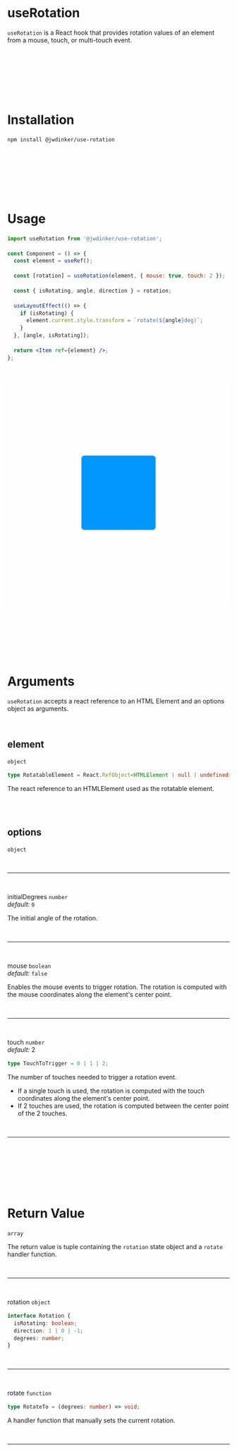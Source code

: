 # useRotation

`useRotation` is a React hook that provides rotation values of an element from a mouse, touch, or multi-touch event.

<br><br><br><br><br><br>

# Installation

```
npm install @jwdinker/use-rotation
```

<br><br><br><br><br><br>

# Usage

```jsx
import useRotation from '@jwdinker/use-rotation';

const Component = () => {
  const element = useRef();

  const [rotation] = useRotation(element, { mouse: true, touch: 2 });

  const { isRotating, angle, direction } = rotation;

  useLayoutEffect(() => {
    if (isRotating) {
      element.current.style.transform = `rotate(${angle}deg)`;
    }
  }, [angle, isRotating]);

  return <Item ref={element} />;
};
```

<br>

![rotation.gif](rotation.gif)

<br><br><br><br><br><br>

# Arguments

`useRotation` accepts a react reference to an HTML Element and an options object as arguments.

<br>

## element

`object`

```ts
type RotatableElement = React.RefObject<HTMLElement | null | undefined>;
```

The react reference to an HTMLElement used as the rotatable element.

<br><br>

## options

`object`

<br>

---

<br>

initialDegrees `number`
<br>
_default:_ `0`

The initial angle of the rotation.

<br>

---

<br>

mouse `boolean`
<br>
_default:_ `false`

Enables the mouse events to trigger rotation. The rotation is computed with the mouse coordinates along the element's center point.

<br>

---

<br>

touch `number`
<br>
_default:_ 2

```ts
type TouchToTrigger = 0 | 1 | 2;
```

The number of touches needed to trigger a rotation event.

- If a single touch is used, the rotation is computed with the touch coordinates along the element's center point.
- If 2 touches are used, the rotation is computed between the center point of the 2 touches.

<br>

---

<br><br><br><br><br><br>

# Return Value

`array`

The return value is tuple containing the `rotation` state object and a `rotate` handler function.

<br>

---

<br>

rotation `object`

```ts
interface Rotation {
  isRotating: boolean;
  direction: 1 | 0 | -1;
  degrees: number;
}
```

<br>

---

<br>

rotate `function`

```ts
type RotateTo = (degrees: number) => void;
```

A handler function that manually sets the current rotation.

<br>

---
